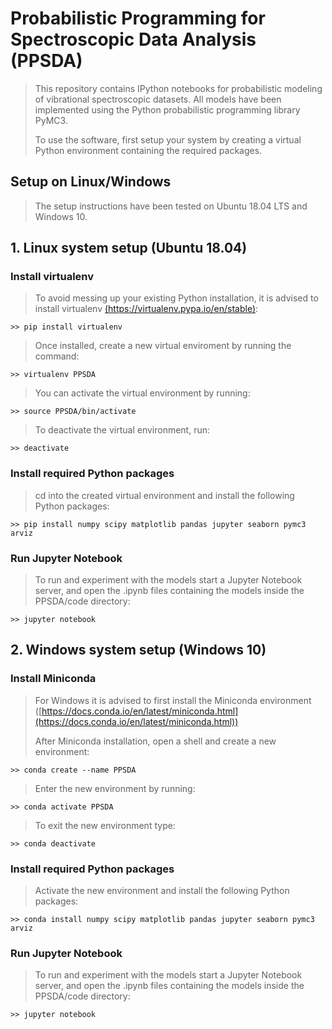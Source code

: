 # Probabilistic Programming for Spectroscopic Data Analysis (PPSDA)
> This repository contains IPython notebooks for probabilistic modeling of vibrational spectroscopic datasets. All models have been implemented using the Python probabilistic programming library PyMC3.
>
> To use the software, first setup your system by creating a virtual Python environment containing the required packages.
>

## Setup on Linux/Windows

> The setup instructions have been tested on Ubuntu 18.04 LTS and Windows 10.

## 1. Linux system setup (Ubuntu 18.04)

### Install virtualenv

> To avoid messing up your existing Python installation, it is advised to install virtualenv [(https://virtualenv.pypa.io/en/stable)](https://virtualenv.pypa.io/en/stable/):
>
```
>> pip install virtualenv
```

> Once installed, create a new virtual enviroment by running the command:

```
>> virtualenv PPSDA
```

> You can activate the virtual environment by running:
```
>> source PPSDA/bin/activate
```

> To deactivate the virtual environment, run:
```
>> deactivate
```

### Install required Python packages

> cd into the created virtual environment and install the following Python packages:  
```
>> pip install numpy scipy matplotlib pandas jupyter seaborn pymc3 arviz
```

### Run Jupyter Notebook

> To run and experiment with the models start a Jupyter Notebook server, and open the .ipynb files containing the models inside the PPSDA/code directory:
```
>> jupyter notebook
```

## 2. Windows system setup (Windows 10)

### Install Miniconda

> For Windows it is advised to first install the Miniconda environment ([https://docs.conda.io/en/latest/miniconda.html](https://docs.conda.io/en/latest/miniconda.html))
> 
> After Miniconda installation, open a shell and create a new environment:
```
>> conda create --name PPSDA
```

> Enter the new environment by running:
```
>> conda activate PPSDA
```

> To exit the new environment type:
```
>> conda deactivate
```

### Install required Python packages

> Activate the new environment and install the following Python packages: 
```
>> conda install numpy scipy matplotlib pandas jupyter seaborn pymc3 arviz 
```

### Run Jupyter Notebook

> To run and experiment with the models start a Jupyter Notebook server, and open the .ipynb files containing the models inside the PPSDA/code directory:
```
>> jupyter notebook
```
